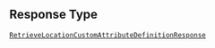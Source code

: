 ## Response Type

[`RetrieveLocationCustomAttributeDefinitionResponse`](../../doc/models/retrieve-location-custom-attribute-definition-response.md)
